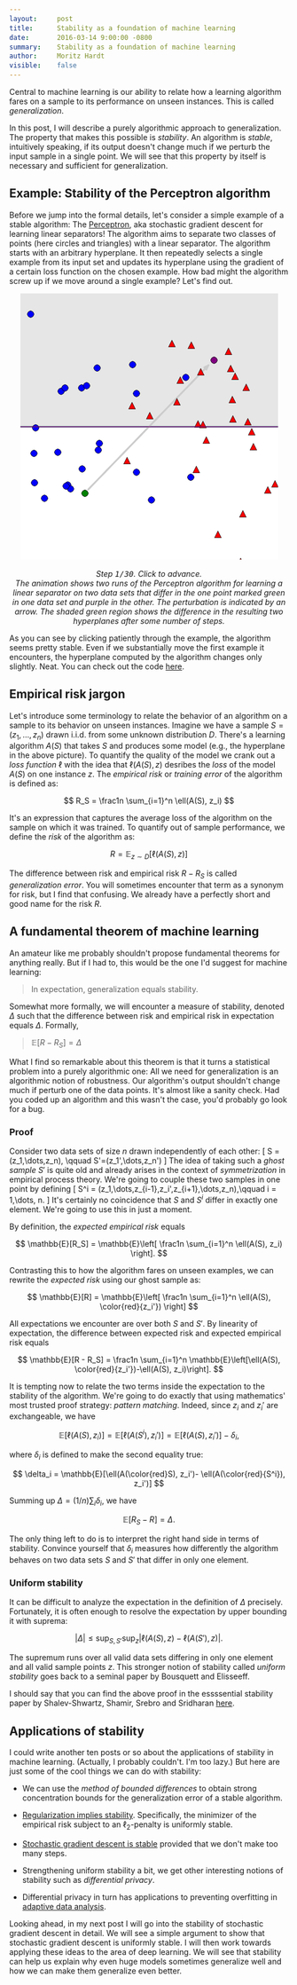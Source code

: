 ```yaml
---
layout:     post
title:      Stability as a foundation of machine learning
date:       2016-03-14 9:00:00 -0800
summary:    Stability as a foundation of machine learning
author:     Moritz Hardt
visible:    false
---
```


Central to machine learning is our ability to relate how a learning algorithm fares on a sample to its performance on unseen instances. This is called *generalization*.

In this post, I will describe a purely algorithmic approach to generalization. The property that makes this possible is *stability*. An algorithm is *stable*, intuitively speaking, if its output doesn't change much if we perturb the input sample in a single point. We will see that this property by itself is necessary and sufficient for generalization.

## Example: Stability of the Perceptron algorithm

Before we jump into the formal details, let's consider a simple example of a stable algorithm: The [Perceptron](https://en.wikipedia.org/wiki/Perceptron), aka stochastic gradient descent for learning linear separators! The algorithm aims to separate two classes of points (here circles and triangles) with a linear separator. The algorithm starts with an arbitrary hyperplane. It then repeatedly selects a single example from its input set and updates its hyperplane using the gradient of a certain loss function on the chosen example. How bad might the algorithm screw up if we move around a single example? Let's find out.

  <!-- begin animation -->
  <div style="text-align:center;">
   <img id="imganim" src="/assets/sgd/00.png" onClick="forward_image()" />
   <p style="text-align:center;"><em>Step <span style="font-family:monospace;"><span id="counter">1</span>/30</span>. Click to advance.<br /> The animation shows two runs of the Perceptron algorithm for learning a linear separator on two data sets that differ in the one point marked green in one data set and purple in the other. The perturbation is indicated by an arrow. The shaded green region shows the difference in the resulting two hyperplanes after some number of steps. </em></p>
  </div>
  <script type='text/javascript'>//<![CDATA[
  var images = [
  "/assets/sgd/00.png",
  "/assets/sgd/01.png",
  "/assets/sgd/02.png",
  "/assets/sgd/03.png",
  "/assets/sgd/04.png",
  "/assets/sgd/05.png",
  "/assets/sgd/06.png",
  "/assets/sgd/07.png",
  "/assets/sgd/08.png",
  "/assets/sgd/09.png",
  "/assets/sgd/10.png",
  "/assets/sgd/11.png",
  "/assets/sgd/12.png",
  "/assets/sgd/13.png",
  "/assets/sgd/14.png",
  "/assets/sgd/15.png",
  "/assets/sgd/16.png",
  "/assets/sgd/17.png",
  "/assets/sgd/18.png",
  "/assets/sgd/19.png",
  "/assets/sgd/20.png", 
  "/assets/sgd/21.png",
  "/assets/sgd/22.png",
  "/assets/sgd/23.png",
  "/assets/sgd/24.png",
  "/assets/sgd/25.png",
  "/assets/sgd/26.png",
  "/assets/sgd/27.png",
  "/assets/sgd/28.png",
  "/assets/sgd/29.png" ]
  var i = 0
  function forward_image(){
   i = i + 1;
   document.getElementById('imganim').src = images[i%30];
   document.getElementById('counter').textContent = (i%30) + 1;
  }
  //]]> 
  </script>
  <!-- end animation -->

As you can see by clicking patiently through the example, the algorithm seems pretty stable. Even if we substantially move the first example it encounters, the hyperplane computed by the algorithm changes only slightly. Neat. You can check out the code [here](https://gist.github.com/mrtzh/266c37d3a274376134a6).

## Empirical risk jargon

Let's introduce some terminology to relate the behavior of an algorithm on a sample to its behavior on unseen instances. Imagine we have a sample $S=(z_1,\dots,z_n)$ drawn i.i.d. from some unknown distribution $D$. There's a learning algorithm $A(S)$ that takes $S$ and produces some model (e.g., the hyperplane in the above picture). To quantify the quality of the model we crank out a *loss function* $\ell$ with the idea that $\ell(A(S), z)$ desribes the *loss* of the model $A(S)$ on one instance $z$. The *empirical risk* or *training error* of the algorithm is defined as:

$$
R_S = \frac1n \sum_{i=1}^n \ell(A(S), z_i)
$$

It's an expression that captures the average loss of the algorithm on the sample on which it was trained. To quantify out of sample performance, we define the *risk* of the algorithm as:

$$
R = \mathop{\mathbb{E}}_{z\sim D}\left[ \ell(A(S), z) \right]
$$

The difference between risk and empirical risk $R - R_S$ is called *generalization error*. You will sometimes encounter that term as a synonym for risk, but I find that confusing. We already have a perfectly short and good name for the risk $R$.


## A fundamental theorem of machine learning

An amateur like me probably shouldn't propose fundamental theorems for anything really. But if I had to, this would be the one I'd suggest for machine learning:

> In expectation, generalization equals stability.

Somewhat more formally, we will encounter a measure of stability, denoted $\Delta$ such that the difference between risk and empirical risk in expectation equals $\Delta.$ Formally,

> $\mathbb{E}[R - R_S] = \Delta$

What I find so remarkable about this theorem is that it turns a statistical problem into a purely algorithmic one: All we need for generalization is an algorithmic notion of robustness. Our algorithm's output shouldn't change much if perturb one of the data points. It's almost like a sanity check. Had you coded up an algorithm and this wasn't the case, you'd probably go look for a bug.

### Proof

Consider two data sets of size $n$ drawn independently of each other:
\[
S = (z_1,\dots,z_n), \qquad S'=(z_1',\dots,z_n')
\]
The idea of taking such a *ghost sample* $S'$ is quite old and already arises in the context of *symmetrization* in empirical process theory.
We're going to couple these two samples in one point by defining
\[
S^i = (z_1,\dots,z_{i-1},z_i',z_{i+1},\dots,z_n),\qquad i = 1,\dots, n.
\]
It's certainly no coincidence that $S$ and $S^i$ differ in exactly one element. We're going to use this in just a moment. 

By definition, the *expected empirical risk* equals

$$
\mathbb{E}[R_S] = \mathbb{E}\left[ \frac1n \sum_{i=1}^n \ell(A(S), z_i) \right].
$$

Contrasting this to how the algorithm fares on unseen examples, we can rewrite the *expected risk* using our ghost sample as:

$$
\mathbb{E}[R] = \mathbb{E}\left[ \frac1n \sum_{i=1}^n \ell(A(S), \color{red}{z_i'}) \right]
$$

All expectations we encounter are over both $S$ and $S'$. By linearity of expectation, the difference between expected risk and expected empirical risk equals

$$
\mathbb{E}[R - R_S] 
= \frac1n \sum_{i=1}^n 
\mathbb{E}\left[\ell(A(S), \color{red}{z_i'})-\ell(A(S), z_i)\right].
$$

It is tempting now to relate the two terms inside the expectation to the stability of the algorithm. We're going to do exactly that using mathematics' most trusted proof strategy: *pattern matching*. Indeed, since $z_i$ and $z_i'$ are exchangeable, we have

$$
\mathbb{E}[\ell(A(S), z_i)] 
= \mathbb{E}[\ell(A(S^i), z_i')]
= \mathbb{E}[\ell(A(S), z_i')] - \delta_i,
$$

where $\delta_i$ is defined to make the second equality true:

$$
\delta_i = \mathbb{E}[\ell(A(\color{red}S), z_i')- \ell(A(\color{red}{S^i}), z_i')]
$$

Summing up $\Delta = (1/n)\sum_i \delta_i$, we have

$$
\mathbb{E}[ R_S - R] = \Delta.
$$

The only thing left to do is to interpret the right hand side in terms of stability. Convince yourself that $\delta_i$ measures how differently the algorithm behaves on two data sets $S$ and $S'$ that differ in only one element.

### Uniform stability

It can be difficult to analyze the expectation in the definition of $\Delta$ precisely. Fortunately, it is often enough to resolve the expectation by upper bounding it with suprema:

$$
|\Delta| \le \sup_{S,S'} \sup_{z} \left|\ell(A(S),z)-\ell(A(S'),z)\right|.
$$

The supremum runs over all valid data sets differing in only one element and all valid sample points $z$. This stronger notion of stability called *uniform stability* 
goes back to a seminal paper by Bousquett and Elisseeff. 

I should say that you can find the above proof in the essssential stability paper by Shalev-Shwartz, Shamir, Srebro and Sridharan [here](http://jmlr.csail.mit.edu/papers/volume11/shalev-shwartz10a/shalev-shwartz10a.pdf).

## Applications of stability

I could write another ten posts or so about the applications of stability in machine learning. (Actually, I probably couldn't. I'm too lazy.) But here are just some of the cool things we can do with stability:

* We can use the *method of bounded differences* to obtain strong concentration bounds for the generalization error of a stable algorithm.

* [Regularization implies stability](http://www.jmlr.org/papers/volume2/bousquet02a/bousquet02a.pdf). Specifically, the minimizer of the empirical risk subject to an $\ell_2$-penalty is uniformly stable.

* [Stochastic gradient descent is stable](http://arxiv.org/abs/1509.01240) provided that we don't make too many steps.

* Strengthening uniform stability a bit, we get other interesting notions of stability such as *differential privacy*.

* Differential privacy in turn has applications to preventing overfitting in [adaptive data analysis](http://blog.mrtz.org/2015/12/14/adaptive-data-analysis.html).

Looking ahead, in my next post I will go into the stability of stochastic gradient descent in detail. We will see a simple argument to show that stochastic gradient descent is uniformly stable. I will then work towards applying these ideas to the area of deep learning. We will see that stability can help us explain why even huge models sometimes generalize well and how we can make them generalize even better.
